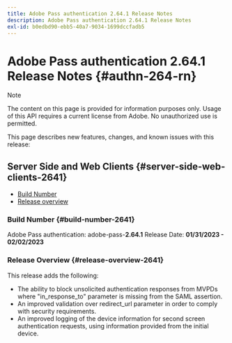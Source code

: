 ```yaml
---
title: Adobe Pass authentication 2.64.1 Release Notes
description: Adobe Pass authentication 2.64.1 Release Notes
exl-id: b0edbd90-ebb5-40a7-9034-1699dccfadb5
---
```

# Adobe Pass authentication 2.64.1 Release Notes {#authn-264-rn}

>[!NOTE]
>
>The content on this page is provided for information purposes only. Usage of this API requires a current license from Adobe. No unauthorized use is permitted.

This page describes new features, changes, and known issues with this release:

## Server Side and Web Clients {#server-side-web-clients-2641}

* [Build Number](#build-number-2641)
* [Release overview](#release-overview-2641)

### Build Number {#build-number-2641}

Adobe Pass authentication: adobe-pass-**2.64.1**
Release Date: **01/31/2023 - 02/02/2023** 

### Release Overview {#release-overview-2641}

This release adds the following:

* The ability to block unsolicited authentication responses from MVPDs where "in_response_to" parameter is missing from the SAML assertion.
* An improved validation over redirect_url parameter in order to comply with security requirements.
* An improved logging of the device information for second screen authentication requests, using information provided from the initial device.
